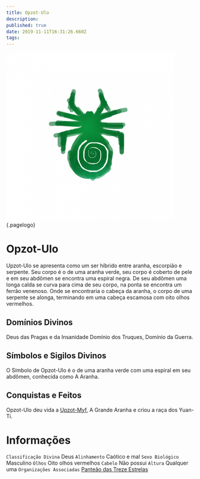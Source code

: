 ```yaml
---
title: Opzot-Ulo
description: 
published: true
date: 2019-11-11T16:31:26.660Z
tags: 
---
```


<!-- SUBTITLE: Deus das Pragas e da Insanidade -->
![B 58 Ded 9 C 7 Cc 12 B 9 E 566828 Ac 2506 B 7 C 7](/uploads/simbolos-divinos/b-58-ded-9-c-7-cc-12-b-9-e-566828-ac-2506-b-7-c-7.png "B 58 Ded 9 C 7 Cc 12 B 9 E 566828 Ac 2506 B 7 C 7"){.pagelogo}

# Opzot-Ulo
Upzot-Ulo se apresenta como um ser híbrido entre aranha, escorpião e serpente. Seu corpo é o de uma aranha verde, seu corpo é coberto de pele e em seu abdômen se encontra uma espiral negra. De seu abdômen uma longa calda se curva para cima de seu corpo, na ponta se encontra um ferrão venenoso. Onde se encontraria o cabeça da aranha, o corpo de uma serpente se alonga, terminando em uma cabeça escamosa com oito olhos vermelhos.

## Domínios Divinos
Deus das Pragas e da Insanidade Domínio dos Truques, Domínio da Guerra.

## Símbolos e Sigilos Divinos
O Símbolo de Opzot-Ulo é o de uma aranha verde com uma espiral em seu abdômen, conhecida como A Aranha.

## Conquistas e Feitos
Opzot-Ulo deu vida a [Upzot-Myf](), A Grande Aranha e criou a raça dos Yuan-Ti.

# Informações
`Classificação Divina` Deus
`Alinhamento` Caótico e mal 
`Sexo Biológico` Masculino 
`Olhos` Oito olhos vermelhos
`Cabelo` Não possui
`Altura` Qualquer uma 
`Organizações Associadas` [Panteão das Treze Estrelas](http://localhost/divindades/panteao-das-treze-estrelas#panteao-das-treze-estrelas)
